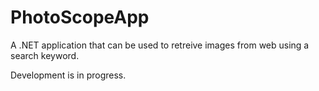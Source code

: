 # PhotoScopeApp

A .NET application that can be used to retreive images from web using a search keyword. 

Development is in progress.
